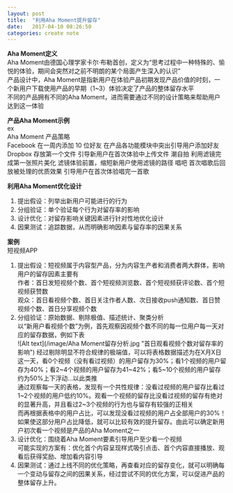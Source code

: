 ```yaml
---
layout: post
title:  "利用Aha Moment提升留存"
date:   2017-04-10 08:26:50
categories: create note
---
```


**Aha Moment定义**  
Aha Moment由德国心理学家卡尔·布勒首创，定义为“思考过程中一种特殊的、愉悦的体验，期间会突然对之前不明朗的某个局面产生深入的认识”  
产品设计中，Aha Moment是指新用户在体验产品初期发现产品价值的时刻，一个新用户下载使用产品的早期（1~3）体验决定了产品的整体留存水平  
不同的产品拥有不同的Aha Moment，进而需要通过不同的设计策略来帮助用户达到这一体验  

**产品Aha Moment示例**  
ex    
		  Aha Moment 						产品策略  
Facebook  在一周内添加 10 位好友  	 		在产品各功能模块中突出引导用户添加好友  
Dropbox	  存放第一个文件			 		引导新用户在首次体验中上传文件
潮自拍	  利用滤镜完成第一张照片美化 		滤镜体验前置，缩短新用户使用滤镜的路径
唱吧	  首次唱歌后回放被处理的优质效果	引导用户在首次体验唱完一首歌  

**利用Aha Moment优化设计**    
1. 提出假设：列举出新用户可能进行的行为
2. 分组验证：单个验证每个行为对留存率的影响
3. 设计优化：对留存影响关键因素进行针对性地优化设计  
4. 因果测试：追踪数据，从而明确影响因素与留存率的因果关系  

**案例**  
短视频APP  
1. 提出假设：短视频属于内容型产品，分为内容生产者和消费者两大群体，影响用户的留存因素主要有  
作者：首日发短视频个数、首个短视频浏览数、首个短视频获评论数、首个短视频获赞数  
观众：首日看视频个数、首日关注作者人数、次日接收push通知数、首日赞视频个数、首日分享视频个数  
2. 分组验证：原始数据、剔除极值、描述统计、聚类分析  
以“新用户看视频个数”为例，首先观察因视频个数不同的每一位用户每一天对应的留存数据，例如下表  
![Alt text](/image/Aha Moment留存分析.jpg "首日观看视频个数对留存率的影响")
经过剔除明显不符合规律的极端值，可以将表格数据描述为在X月X日这一天，看0个视频（没有看过视频）的用户留存为30%；看1个视频的用户留存为40%；看2~4个视频的用户留存为41~42%；看5~10个视频的用户留存约为50%上下浮动...以此类推  
通过观察每一天的表格，发现有一个共性规律：没看过视频的用户留存比看过1~2个视频的用户低约10%。观看一个视频的留存比没看过视频的留存有绝对的显著升高，并且看过2~3个视频的行为也与留存有较强的正相关  
而再根据表格中的用户占比，可以发现没看过视频的用户占全部用户的30%！如果使这部分用户占比降低，就可以比较有效的提升留存。由此可以确定新用户初次看一个视频是产品的Aha Moment之一  
3. 设计优化：围绕着Aha Moment要素引导用户至少看一个视频  
可能实现的方案有：优化首个内容呈现样式吸引点击、首个内容直接播放、观看后获得奖励、增加看内容引导  
4. 因果测试：通过上线不同的优化策略，再查看对应的留存变化，就可以明确每一个变动与留存之间的因果关系，经过尝试不同的优化方案，可以促进产品的整体留存上升。
